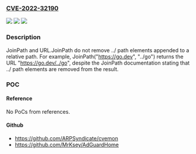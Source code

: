 ### [CVE-2022-32190](https://cve.mitre.org/cgi-bin/cvename.cgi?name=CVE-2022-32190)
![](https://img.shields.io/static/v1?label=Product&message=net%2Furl&color=blue)
![](https://img.shields.io/static/v1?label=Version&message=%3E%3D%201.19.0%20&color=brighgreen)
![](https://img.shields.io/static/v1?label=Vulnerability&message=CWE-22%3A%20Improper%20Limitation%20of%20a%20Pathname%20to%20a%20Restricted%20Directory%20('Path%20Traversal')&color=brighgreen)

### Description

JoinPath and URL.JoinPath do not remove ../ path elements appended to a relative path. For example, JoinPath("https://go.dev", "../go") returns the URL "https://go.dev/../go", despite the JoinPath documentation stating that ../ path elements are removed from the result.

### POC

#### Reference
No PoCs from references.

#### Github
- https://github.com/ARPSyndicate/cvemon
- https://github.com/MrKsey/AdGuardHome


